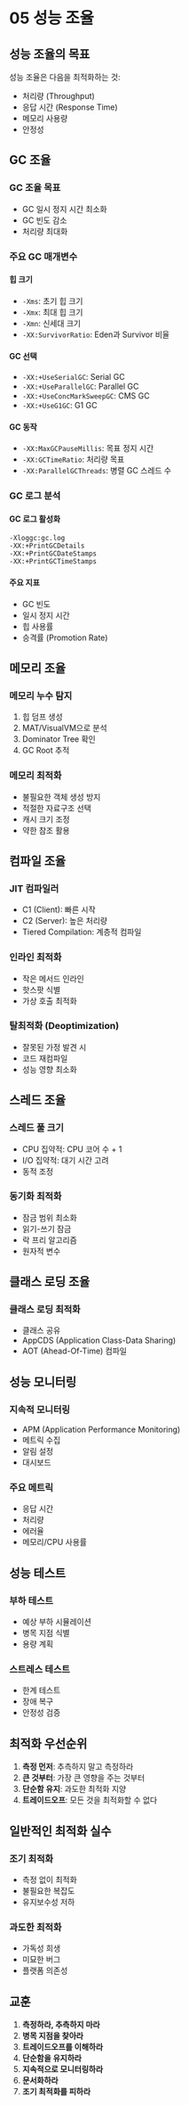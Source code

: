 # 05 성능 조율

## 성능 조율의 목표

성능 조율은 다음을 최적화하는 것:

- 처리량 (Throughput)
- 응답 시간 (Response Time)
- 메모리 사용량
- 안정성

## GC 조율

### GC 조율 목표

- GC 일시 정지 시간 최소화
- GC 빈도 감소
- 처리량 최대화

### 주요 GC 매개변수

#### 힙 크기

- `-Xms`: 초기 힙 크기
- `-Xmx`: 최대 힙 크기
- `-Xmn`: 신세대 크기
- `-XX:SurvivorRatio`: Eden과 Survivor 비율

#### GC 선택

- `-XX:+UseSerialGC`: Serial GC
- `-XX:+UseParallelGC`: Parallel GC
- `-XX:+UseConcMarkSweepGC`: CMS GC
- `-XX:+UseG1GC`: G1 GC

#### GC 동작

- `-XX:MaxGCPauseMillis`: 목표 정지 시간
- `-XX:GCTimeRatio`: 처리량 목표
- `-XX:ParallelGCThreads`: 병렬 GC 스레드 수

### GC 로그 분석

#### GC 로그 활성화

```
-Xloggc:gc.log
-XX:+PrintGCDetails
-XX:+PrintGCDateStamps
-XX:+PrintGCTimeStamps
```

#### 주요 지표

- GC 빈도
- 일시 정지 시간
- 힙 사용률
- 승격률 (Promotion Rate)

## 메모리 조율

### 메모리 누수 탐지

1. 힙 덤프 생성
2. MAT/VisualVM으로 분석
3. Dominator Tree 확인
4. GC Root 추적

### 메모리 최적화

- 불필요한 객체 생성 방지
- 적절한 자료구조 선택
- 캐시 크기 조정
- 약한 참조 활용

## 컴파일 조율

### JIT 컴파일러

- C1 (Client): 빠른 시작
- C2 (Server): 높은 처리량
- Tiered Compilation: 계층적 컴파일

### 인라인 최적화

- 작은 메서드 인라인
- 핫스팟 식별
- 가상 호출 최적화

### 탈최적화 (Deoptimization)

- 잘못된 가정 발견 시
- 코드 재컴파일
- 성능 영향 최소화

## 스레드 조율

### 스레드 풀 크기

- CPU 집약적: CPU 코어 수 + 1
- I/O 집약적: 대기 시간 고려
- 동적 조정

### 동기화 최적화

- 잠금 범위 최소화
- 읽기-쓰기 잠금
- 락 프리 알고리즘
- 원자적 변수

## 클래스 로딩 조율

### 클래스 로딩 최적화

- 클래스 공유
- AppCDS (Application Class-Data Sharing)
- AOT (Ahead-Of-Time) 컴파일

## 성능 모니터링

### 지속적 모니터링

- APM (Application Performance Monitoring)
- 메트릭 수집
- 알림 설정
- 대시보드

### 주요 메트릭

- 응답 시간
- 처리량
- 에러율
- 메모리/CPU 사용률

## 성능 테스트

### 부하 테스트

- 예상 부하 시뮬레이션
- 병목 지점 식별
- 용량 계획

### 스트레스 테스트

- 한계 테스트
- 장애 복구
- 안정성 검증

## 최적화 우선순위

1. **측정 먼저**: 추측하지 말고 측정하라
2. **큰 것부터**: 가장 큰 영향을 주는 것부터
3. **단순함 유지**: 과도한 최적화 지양
4. **트레이드오프**: 모든 것을 최적화할 수 없다

## 일반적인 최적화 실수

### 조기 최적화

- 측정 없이 최적화
- 불필요한 복잡도
- 유지보수성 저하

### 과도한 최적화

- 가독성 희생
- 미묘한 버그
- 플랫폼 의존성

## 교훈

1. **측정하라, 추측하지 마라**
2. **병목 지점을 찾아라**
3. **트레이드오프를 이해하라**
4. **단순함을 유지하라**
5. **지속적으로 모니터링하라**
6. **문서화하라**
7. **조기 최적화를 피하라**
